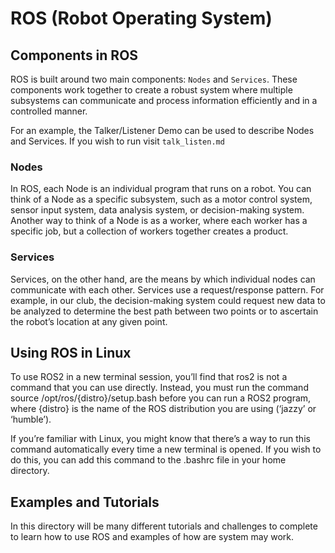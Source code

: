 # ROS (Robot Operating System)
## Components in ROS
ROS is built around two main components: `Nodes` and `Services`. These components work together to create a robust system where multiple subsystems can communicate and process information efficiently and in a controlled manner.

For an example, the Talker/Listener Demo can be used to describe Nodes and Services. If you wish to run visit `talk_listen.md`

### Nodes
In ROS, each Node is an individual program that runs on a robot. You can think of a Node as a specific subsystem, such as a motor control system, sensor input system, data analysis system, or decision-making system. Another way to think of a Node is as a worker, where each worker has a specific job, but a collection of workers together creates a product.

### Services
Services, on the other hand, are the means by which individual nodes can communicate with each other. Services use a request/response pattern. For example, in our club, the decision-making system could request new data to be analyzed to determine the best path between two points or to ascertain the robot’s location at any given point.

## Using ROS in Linux
To use ROS2 in a new terminal session, you’ll find that ros2 is not a command that you can use directly. Instead, you must run the command source /opt/ros/{distro}/setup.bash before you can run a ROS2 program, where {distro} is the name of the ROS distribution you are using (‘jazzy’ or ‘humble’).

If you’re familiar with Linux, you might know that there’s a way to run this command automatically every time a new terminal is opened. If you wish to do this, you can add this command to the .bashrc file in your home directory.

## Examples and Tutorials
In this directory will be many different tutorials and challenges to complete to learn how to use ROS and examples of how are system may work.